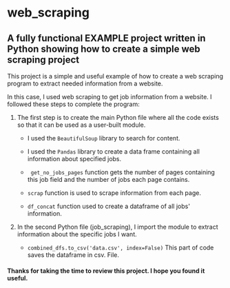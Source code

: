 # web_scraping

## A fully functional EXAMPLE project written in Python showing how to create a simple web scraping project

This project is a simple and useful example of how to create a web scraping program to extract needed information from a website.

In this case, I used web scraping to get job information from a website. I followed these steps to complete the program:

1. The first step is to create the main Python file where all the code exists so that it can be used as a user-built module.

    - I used the ``` BeautifulSoup ``` library to search for content.

    - I used the ``` Pandas ``` library to create a data frame containing all information about specified jobs.

    - ```  get_no_jobs_pages ``` function gets the number of pages containing this job field and the number of jobs each page contains.

    - ``` scrap ``` function is used to scrape information from each page.

    - ``` df_concat ``` function used to create a dataframe of all jobs' information.

    

2. In the second Python file (job_scraping), I import the module to extract information about the specific jobs I want.

    - ``` combined_dfs.to_csv('data.csv', index=False) ``` This part of code saves the dataframe in csv. File.

#### Thanks for taking the time to review this project. I hope you found it useful.
